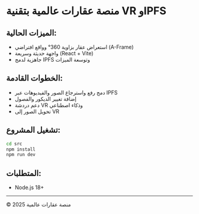 # منصة عقارات عالمية بتقنية VR وIPFS

## الميزات الحالية:
- استعراض عقار بزاوية 360° وواقع افتراضي (A-Frame)
- واجهة حديثة وسريعة (React + Vite)
- جاهزية لدمج IPFS وتوسعة الميزات

## الخطوات القادمة:
- دمج رفع واسترجاع الصور والفيديوهات عبر IPFS
- إضافة تغيير الديكور والفصول
- دعم دردشة VR وذكاء اصطناعي
- تحويل الصور إلى VR

## تشغيل المشروع:
```bash
cd src
npm install
npm run dev
```

## المتطلبات:
- Node.js 18+

---
© 2025 منصة عقارات عالمية
